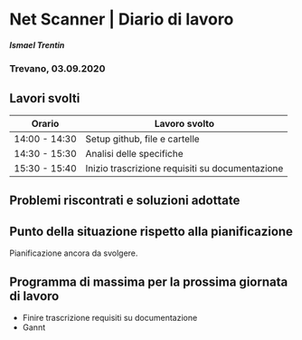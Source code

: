 # Net Scanner | Diario di lavoro
##### Ismael Trentin
### Trevano, 03.09.2020

## Lavori svolti


|Orario        |Lavoro svolto                                        |
|--------------|-----------------------------------------------------|
|14:00 - 14:30 |Setup github, file e cartelle                        |
|14:30 - 15:30 |Analisi delle specifiche                             |
|15:30 - 15:40 |Inizio trascrizione requisiti su documentazione      |


##  Problemi riscontrati e soluzioni adottate


##  Punto della situazione rispetto alla pianificazione

Pianificazione ancora da svolgere.


##  Programma di massima per la prossima giornata di lavoro

* Finire trascrizione requisiti su documentazione
* Gannt
